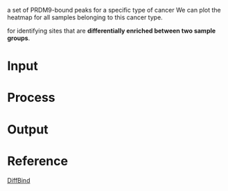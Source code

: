 a set of PRDM9-bound peaks for a specific type of cancer
We can plot the heatmap for all samples belonging to this cancer type.

for identifying sites that are **differentially enriched between two sample groups**.


# Input
# Process
# Output

# Reference
[DiffBind](http://bioconductor.riken.jp/packages/release/bioc/vignettes/DiffBind/inst/doc/DiffBind.pdf)
<!--stackedit_data:
eyJoaXN0b3J5IjpbLTI2NTU3MTcxNV19
-->